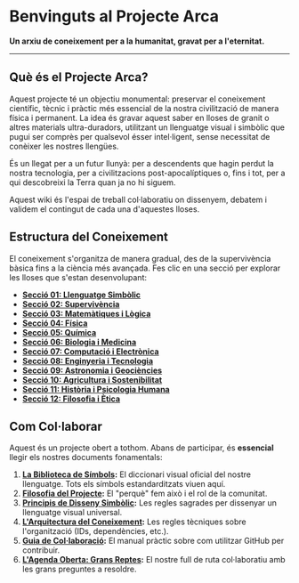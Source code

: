 # Benvinguts al Projecte Arca

**Un arxiu de coneixement per a la humanitat, gravat per a l'eternitat.**

---

## Què és el Projecte Arca?

Aquest projecte té un objectiu monumental: preservar el coneixement científic, tècnic i pràctic més essencial de la nostra civilització de manera física i permanent. La idea és gravar aquest saber en lloses de granit o altres materials ultra-duradors, utilitzant un llenguatge visual i simbòlic que pugui ser comprès per qualsevol ésser intel·ligent, sense necessitat de conèixer les nostres llengües.

És un llegat per a un futur llunyà: per a descendents que hagin perdut la nostra tecnologia, per a civilitzacions post-apocalíptiques o, fins i tot, per a qui descobreixi la Terra quan ja no hi siguem.

Aquest wiki és l'espai de treball col·laboratiu on dissenyem, debatem i validem el contingut de cada una d'aquestes lloses.

## Estructura del Coneixement

El coneixement s'organitza de manera gradual, des de la supervivència bàsica fins a la ciència més avançada. Fes clic en una secció per explorar les lloses que s'estan desenvolupant:

*   **[Secció 01: Llenguatge Simbòlic](./seccio-01-llenguatge/README.md)** 
*   **[Secció 02: Supervivència](./seccio-02-supervivencia/README.md)** 
*   **[Secció 03: Matemàtiques i Lògica](./seccio-03-matematiques/README.md)**
*   **[Secció 04: Física](./seccio-04-fisica/README.md)**
*   **[Secció 05: Química](./seccio-05-quimica/README.md)**
*   **[Secció 06: Biologia i Medicina](./seccio-06-biologia/README.md)**
*   **[Secció 07: Computació i Electrònica](./seccio-07-computacio/README.md)**
*   **[Secció 08: Enginyeria i Tecnologia](./seccio-08-enginyeria/README.md)**
*   **[Secció 09: Astronomia i Geociències](./seccio-09-astronomia/README.md)**
*   **[Secció 10: Agricultura i Sostenibilitat](./seccio-10-agricultura/README.md)**
*   **[Secció 11: Història i Psicologia Humana](./seccio-11-historia/README.md)**
*   **[Secció 12: Filosofia i Ètica](./seccio-12-filosofia/README.md)**

## Com Col·laborar

Aquest és un projecte obert a tothom. Abans de participar, és **essencial** llegir els nostres documents fonamentals:

1.  **[La Biblioteca de Símbols](./BIBLIOTECA_SIMBOLS/README.md):** El diccionari visual oficial del nostre llenguatge. Tots els símbols estandarditzats viuen aquí.
2.  **[Filosofia del Projecte](./FILOSOFIA.md):** El "perquè" fem això i el rol de la comunitat.
3.  **[Principis de Disseny Simbòlic](./DISSENY-SIMBOLIC.md):** Les regles sagrades per dissenyar un llenguatge visual universal.
4.  **[L'Arquitectura del Coneixement](./ARQUITECTURA.md):** Les regles tècniques sobre l'organització (IDs, dependències, etc.).
5.  **[Guia de Col·laboració](./com-colaborar.md):** El manual pràctic sobre com utilitzar GitHub per contribuir.
6.  **[L'Agenda Oberta: Grans Reptes](./REPTES.md):** El nostre full de ruta col·laboratiu amb les grans preguntes a resoldre.
